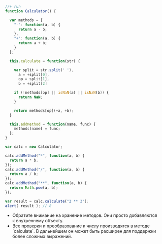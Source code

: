 

```js
//+ run
function Calculator() {

  var methods = {
    "-": function(a, b) {
      return a - b;
    },
    "+": function(a, b) {
      return a + b;
    }
  };

  this.calculate = function(str) {

    var split = str.split(' '),
      a = +split[0],
      op = split[1],
      b = +split[2]

    if (!methods[op] || isNaN(a) || isNaN(b)) {
      return NaN;
    }

    return methods[op](+a, +b);
  }

  this.addMethod = function(name, func) {
    methods[name] = func;
  };
}

var calc = new Calculator;

calc.addMethod("*", function(a, b) {
  return a * b;
});
calc.addMethod("/", function(a, b) {
  return a / b;
});
calc.addMethod("**", function(a, b) {
  return Math.pow(a, b);
});

var result = calc.calculate("2 ** 3");
alert( result ); // 8
```

<ul>
<li>Обратите внимание на хранение методов. Они просто добавляются к внутреннему объекту.</li>
<li>Все проверки и преобразование к числу производятся в методе `calculate`. В дальнейшем он может быть расширен для поддержки более сложных выражений.</li>
</ul>

